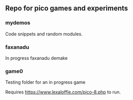 ## Repo for pico games and experiments

### mydemos
Code snippets and random modules.

### faxanadu
In progress faxanadu demake

### game0
Testing folder for an in progress game


Requires https://www.lexaloffle.com/pico-8.php to run.

